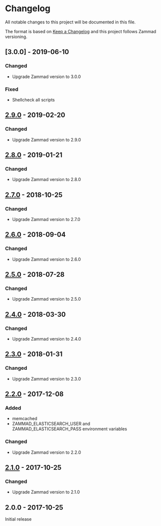 # Changelog
All notable changes to this project will be documented in this file.

The format is based on [Keep a Changelog](http://keepachangelog.com/en/1.0.0/)
and this project follows Zammad versioning.

## [3.0.0] - 2019-06-10
### Changed
  - Upgrade Zammad version to 3.0.0

### Fixed
  - Shellcheck all scripts

## [2.9.0] - 2019-02-20
### Changed
  - Upgrade Zammad version to 2.9.0

## [2.8.0] - 2019-01-21
### Changed
  - Upgrade Zammad version to 2.8.0

## [2.7.0] - 2018-10-25
### Changed
  - Upgrade Zammad version to 2.7.0

## [2.6.0] - 2018-09-04
### Changed
  - Upgrade Zammad version to 2.6.0

## [2.5.0] - 2018-07-28
### Changed
  - Upgrade Zammad version to 2.5.0

## [2.4.0] - 2018-03-30
### Changed
  - Upgrade Zammad version to 2.4.0

## [2.3.0] - 2018-01-31
### Changed
  - Upgrade Zammad version to 2.3.0

## [2.2.0] - 2017-12-08
### Added
  - memcached
  - ZAMMAD_ELASTICSEARCH_USER and ZAMMAD_ELASTICSEARCH_PASS environment variables

### Changed
  - Upgrade Zammad version to 2.2.0

## [2.1.0] - 2017-10-25
### Changed
  - Upgrade Zammad version to 2.1.0

## 2.0.0 - 2017-10-25
Initial release

[2.9.0]: https://github.com/osixia/docker-openldap/compare/v2.8.0...v2.9.0
[2.8.0]: https://github.com/osixia/docker-openldap/compare/v2.7.0...v2.8.0
[2.7.0]: https://github.com/osixia/docker-openldap/compare/v2.6.0...v2.7.0
[2.6.0]: https://github.com/osixia/docker-openldap/compare/v2.5.0...v2.6.0
[2.5.0]: https://github.com/osixia/docker-openldap/compare/v2.4.0...v2.5.0
[2.4.0]: https://github.com/osixia/docker-openldap/compare/v2.3.0...v2.4.0
[2.3.0]: https://github.com/osixia/docker-openldap/compare/v2.2.0...v2.3.0
[2.2.0]: https://github.com/osixia/docker-openldap/compare/v2.1.0...v2.2.0
[2.1.0]: https://github.com/osixia/docker-openldap/compare/v2.0.0...v2.1.0
